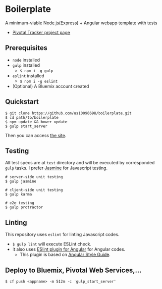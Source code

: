 Boilerplate
===

A minimum-viable Node.js(Express) + Angular webapp template with tests
+ [Pivotal Tracker project page](https://www.pivotaltracker.com/n/projects/1461010)

## Prerequisites
+ `node` installed
+ `gulp` installed
  - `$ npm i -g gulp`
+ `eslint` installed
  - `$ npm i -g eslint`
+ (Optional) A Bluemix account created

## Quickstart
```
$ git clone https://github.com/us10096698/boilerplate.git
$ cd path/to/boilerplate
$ npm update && bower update
$ gulp start_server
```

Then you can access [the site](http://localhost:3000).

## Testing
All test specs are at `test` directory and will be executed by corresponded `gulp` tasks.
I prefer [Jasmine](http://jasmine.github.io/2.0/introduction.html) for Javascript testing.

```
# server-side unit testing
$ gulp jasmine

# client-side unit testing
$ gulp karma

# e2e testing
$ gulp protractor
```

## Linting
This repository uses `eslint` for linting Javascript codes.

+ `$ gulp lint` will execute ESLint check.
+ It also uses [ESlint plugin for Angular](https://github.com/Gillespie59/eslint-plugin-angular) for Angular codes.
  - This plugin is based on [Angular Style Guide](https://github.com/johnpapa/angular-styleguide).

## Deploy to Bluemix, Pivotal Web Services,...
`$ cf push <appname> -m 512m -c 'gulp_start_server'`

